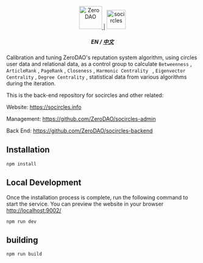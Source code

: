 <p align="center">
  <a href="https://www.0p0.org/">
    <img alt="ZeroDAO" src="https://pic.tom24h.com/0p0/img/ZERODAO.svg" height="60" />
  </a>
  <span>|</span>
  <a href="https://www.socircles.info/">
    <img alt="socircles" src="https://pic.tom24h.com/0p0/img/socircles-logo.svg" height="50" />
  </a>
</p>

<h5 align="center">
  <a >EN</a>
  <span> / </span>
  <a href="./README_ZH.md">中文</a>
</h5>




Calibration and tuning ZeroDAO's reputation system algorithm, using circles user data and relational data, as a control group to calculate `Betweenness` , `ArticleRank` , `PageRank` , `Closeness` , `Harmonic Centrality ` , `Eigenvector Centrality` , `Degree Centrality` , statistical data from various algorithms during the iteration.

This is the back-end repository for socircles and other related:

Website: https://socircles.info

Management: https://github.com/ZeroDAO/socircles-admin

Back End: https://github.com/ZeroDAO/socircles-backend



## Installation

```
npm install
```



## Local Development

Once the installation process is complete, run the following command to start the service. You can preview the website in your browser [http://localhost:9002/](http://localhost:9002/)

```
npm run dev
```



## building

```
npm run build
```


